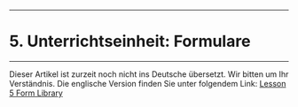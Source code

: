 ****
# 5. Unterrichtseinheit: Formulare
---

Dieser Artikel ist zurzeit noch nicht ins Deutsche übersetzt. Wir bitten um Ihr Verständnis. Die englische Version finden Sie unter folgendem Link: [Lesson 5 Form Library](https://help.toladata.com/en/toladata-course/lesson-5-form-library.html)



